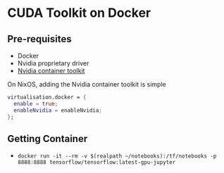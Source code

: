 # CUDA Toolkit on Docker

## Pre-requisites

- Docker
- Nvidia proprietary driver
- [Nvidia container toolkit](https://docs.nvidia.com/datacenter/cloud-native/container-toolkit/latest/install-guide.html)

On NixOS, adding the Nvidia container toolkit is simple

```nix
virtualisation.docker = {
  enable = true;
  enableNvidia = enableNvidia;
};
```

## Getting Container

- `docker run -it --rm -v $(realpath ~/notebooks):/tf/notebooks -p 8888:8888 tensorflow/tensorflow:latest-gpu-jupyter`
